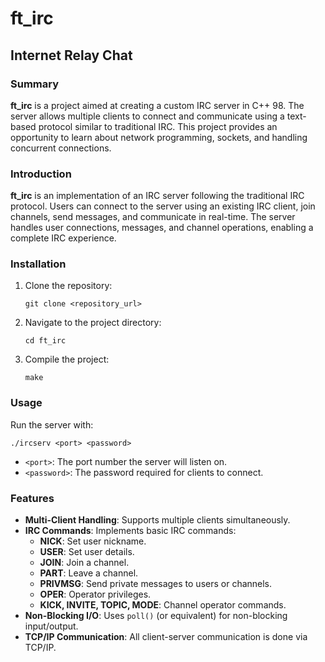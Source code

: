 # ft_irc

## Internet Relay Chat

### Summary
**ft_irc** is a project aimed at creating a custom IRC server in C++ 98. The server allows multiple clients to connect and communicate using a text-based protocol similar to traditional IRC. This project provides an opportunity to learn about network programming, sockets, and handling concurrent connections.

### Introduction
**ft_irc** is an implementation of an IRC server following the traditional IRC protocol. Users can connect to the server using an existing IRC client, join channels, send messages, and communicate in real-time. The server handles user connections, messages, and channel operations, enabling a complete IRC experience.

### Installation
1. Clone the repository:
   ```
   git clone <repository_url>
   ```
2. Navigate to the project directory:
   ```
   cd ft_irc
   ```
3. Compile the project:
   ```
   make
   ```

### Usage
Run the server with:
```
./ircserv <port> <password>
```
- `<port>`: The port number the server will listen on.
- `<password>`: The password required for clients to connect.

### Features
- **Multi-Client Handling**: Supports multiple clients simultaneously.
- **IRC Commands**: Implements basic IRC commands:
  - **NICK**: Set user nickname.
  - **USER**: Set user details.
  - **JOIN**: Join a channel.
  - **PART**: Leave a channel.
  - **PRIVMSG**: Send private messages to users or channels.
  - **OPER**: Operator privileges.
  - **KICK, INVITE, TOPIC, MODE**: Channel operator commands.
- **Non-Blocking I/O**: Uses `poll()` (or equivalent) for non-blocking input/output.
- **TCP/IP Communication**: All client-server communication is done via TCP/IP.

